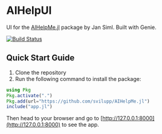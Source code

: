 # AIHelpUI

UI for the [AIHelpMe.jl](https://github.com/svilupp/AIHelpMe.jl) package by Jan Siml. Built with Genie.

[![Build Status](https://github.com/PGimenez/AIHelpUI.jl/actions/workflows/CI.yml/badge.svg?branch=main)](https://github.com/PGimenez/AIHelpUI.jl/actions/workflows/CI.yml?query=branch%3Amain)

## Quick Start Guide

1. Clone the repository
2. Run the following command to install the package:

```julia
using Pkg
Pkg.activate(".")
Pkg.add(url="https://github.com/svilupp/AIHelpMe.jl")
include("app.jl")
```

Then head to your browser and go to [http://127.0.0.1:8000](http://127.0.0.1:8000) to see the app.
